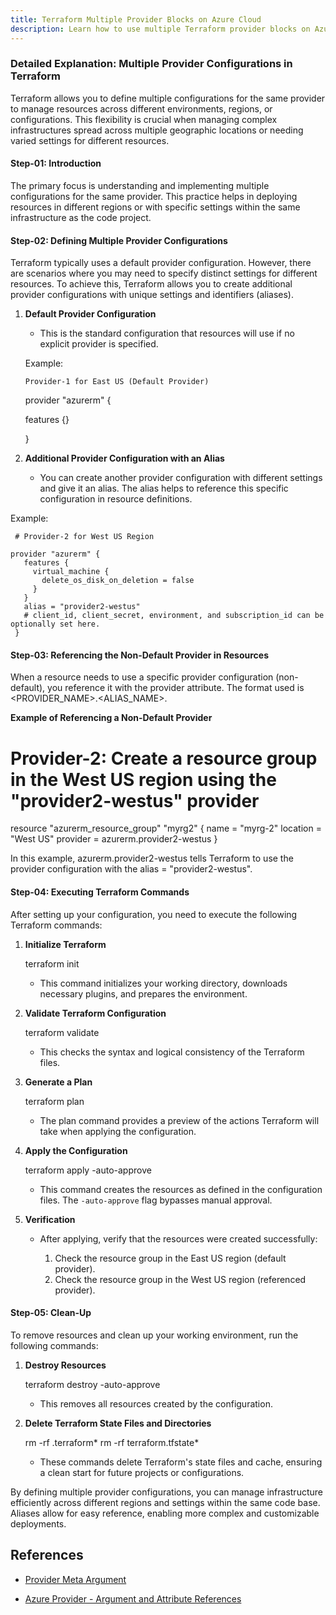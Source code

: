 ```yaml
---
title: Terraform Multiple Provider Blocks on Azure Cloud
description: Learn how to use multiple Terraform provider blocks on Azure Cloud
---
```


### Detailed Explanation: Multiple Provider Configurations in Terraform

Terraform allows you to define multiple configurations for the same provider to manage resources across different environments, regions, or configurations. This flexibility is crucial when managing complex infrastructures spread across multiple geographic locations or needing varied settings for different resources.

#### Step-01: Introduction

The primary focus is understanding and implementing multiple configurations for the same provider. This practice helps in deploying resources in different regions or with specific settings within the same infrastructure as the code project.

#### Step-02: Defining Multiple Provider Configurations

Terraform typically uses a default provider configuration. However, there are scenarios where you may need to specify distinct settings for different resources. To achieve this, Terraform allows you to create additional provider configurations with unique settings and identifiers (aliases).

1. **Default Provider Configuration**

   - This is the standard configuration that resources will use if no explicit provider is specified.
 
   Example:
   
       Provider-1 for East US (Default Provider)
   
     provider "azurerm" {

      features {}

     }
   

2. **Additional Provider Configuration with an Alias**

    - You can create another provider configuration with different settings and give it an alias. The alias helps to reference this specific configuration in resource definitions.
   
  Example:
   
     # Provider-2 for West US Region

    provider "azurerm" {
       features {
         virtual_machine {
           delete_os_disk_on_deletion = false
         }
       }
       alias = "provider2-westus"
       # client_id, client_secret, environment, and subscription_id can be optionally set here.
     }
     

#### Step-03: Referencing the Non-Default Provider in Resources

When a resource needs to use a specific provider configuration (non-default), you reference it with the provider attribute. The format used is <PROVIDER_NAME>.<ALIAS_NAME>.

**Example of Referencing a Non-Default Provider**
 
  # Provider-2: Create a resource group in the West US region using the "provider2-westus" provider

   resource "azurerm_resource_group" "myrg2" 
   {
    name     = "myrg-2"
    location = "West US"
    provider = azurerm.provider2-westus
  }
  
In this example, azurerm.provider2-westus tells Terraform to use the provider configuration with the alias = "provider2-westus".

#### Step-04: Executing Terraform Commands

After setting up your configuration, you need to execute the following Terraform commands:

1. **Initialize Terraform**
   
   terraform init
   
   - This command initializes your working directory, downloads necessary plugins, and prepares the environment.

2. **Validate Terraform Configuration**
   
   terraform validate
   
   - This checks the syntax and logical consistency of the Terraform files.

3. **Generate a Plan**
   
   terraform plan
   
   - The plan command provides a preview of the actions Terraform will take when applying the configuration.

4. **Apply the Configuration**
   
   terraform apply -auto-approve
   
   - This command creates the resources as defined in the configuration files. The `-auto-approve` flag bypasses manual approval.

5. **Verification**

   - After applying, verify that the resources were created successfully:
   
     1. Check the resource group in the East US region (default provider).
     2. Check the resource group in the West US region (referenced provider).

#### Step-05: Clean-Up

To remove resources and clean up your working environment, run the following commands:

1. **Destroy Resources**
   
   terraform destroy -auto-approve
   
   - This removes all resources created by the configuration.

2. **Delete Terraform State Files and Directories**
   
   rm -rf .terraform*
   rm -rf terraform.tfstate*
   
   - These commands delete Terraform's state files and cache, ensuring a clean start for future projects or configurations.

By defining multiple provider configurations, you can manage infrastructure efficiently across different regions and settings within the same code base. Aliases allow for easy reference, enabling more complex and customizable deployments.

## References

- [Provider Meta Argument](https://www.terraform.io/docs/configuration/meta-arguments/resource-provider.html)

- [Azure Provider - Argument and Attribute References](https://registry.terraform.io/providers/hashicorp/azurerm/latest/docs)
